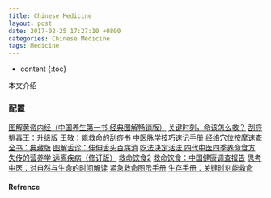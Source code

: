 ```yaml
---
title: Chinese Medicine
layout: post
date: 2017-02-25 17:27:10 +0800 
categories: Chinese Medicine
tags: Medicine
---
```



* content
{:toc}


本文介绍                                                                                                                  











### 配置 
[图解黄帝内经（中国养生第一书 经典图解畅销版）](http://item.jd.com/11476430.html)
[关键时刻，命该怎么救？](http://item.jd.com/11901675.html)
[刮痧排毒王：升级版](http://item.jd.com/12157124.html)
[王敬：能救命的刮痧书](http://item.jd.com/11743195.html)
[中医脉学技巧速记手册](http://item.jd.com/11085392.html)
[经络穴位按摩速查全书：典藏版](http://item.jd.com/11442567.html)
[图解舌诊：伸伸舌头百病消](http://item.jd.com/11711464.html)
[吃法决定活法 四代中医四季养命食方](http://item.jd.com/11597277.html)
[失传的营养学 远离疾病（修订版）](http://item.jd.com/11882192.html?dist=jd)
[救命饮食2](http://item.jd.com/11751063.html)
[救命饮食：中国健康调查报告](http://item.jd.com/10842825.html)
[思考中医：对自然与生命的时间解读](http://item.jd.com/10040651.html)
[紧急救命图示手册](http://item.jd.com/11606559.html)
[生存手册：关键时刻能救命](http://item.jd.com/12083725.html)










#### Refrence
